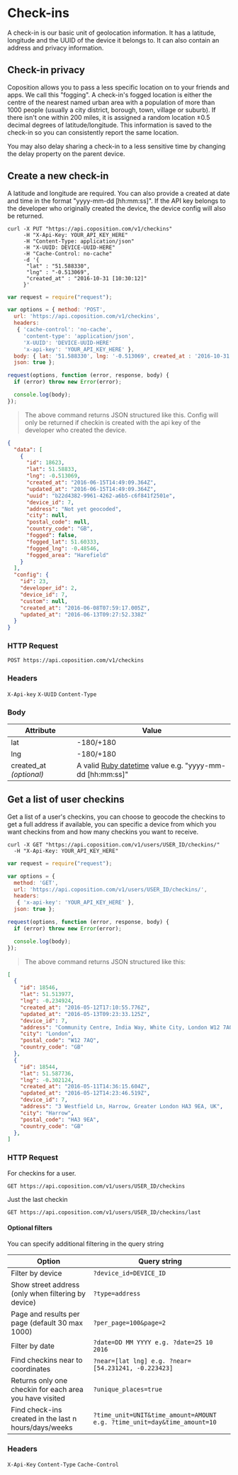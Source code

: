 # Check-ins
A check-in is our basic unit of geolocation information. It has a latitude, longitude and the UUID of the device it belongs to. It can also contain an address and privacy information.

## Check-in privacy
Coposition allows you to pass a less specific location on to your friends and apps. We call this "fogging". A check-in's fogged location is either the centre of the nearest named urban area with a population of more than 1000 people (usually a city district, borough, town, village or suburb). If there isn't one within 200 miles, it is assigned a random location &plusmn;0.5 decimal degrees of latitude/longitude. This information is saved to the check-in so you can consistently report the same location.

You may also delay sharing a check-in to a less sensitive time by changing the delay property on the parent device.

## Create a new check-in
A latitude and longitude are required. You can also provide a created at date and time in the format "yyyy-mm-dd [hh:mm:ss]". If the API key belongs to the developer who originally created the device, the device config will also be returned.

```shell
curl -X PUT "https://api.coposition.com/v1/checkins"
     -H "X-Api-Key: YOUR_API_KEY_HERE"
     -H "Content-Type: application/json"
     -H "X-UUID: DEVICE-UUID-HERE"
     -H "Cache-Control: no-cache"
     -d '{
      "lat" : "51.588330",
      "lng" : "-0.513069",
      "created_at" : "2016-10-31 [10:30:12]"
     }'
```
```javascript
var request = require("request");

var options = { method: 'POST',
  url: 'https://api.coposition.com/v1/checkins',
  headers:
   { 'cache-control': 'no-cache',
     'content-type': 'application/json',
     'X-UUID': 'DEVICE-UUID-HERE'
     'x-api-key': 'YOUR_API_KEY_HERE' },
  body: { lat: '51.588330', lng: '-0.513069', created_at : '2016-10-31 [10:30:12]' },
  json: true };

request(options, function (error, response, body) {
  if (error) throw new Error(error);

  console.log(body);
});

```
> The above command returns JSON structured like this.
> Config will only be returned if checkin is created with the api key of the developer who created the device.

```json
{
  "data": [
    {
      "id": 18623,
      "lat": 51.58833,
      "lng": -0.513069,
      "created_at": "2016-06-15T14:49:09.364Z",
      "updated_at": "2016-06-15T14:49:09.364Z",
      "uuid": "b22d4382-9961-4262-a6b5-c6f841f2501e",
      "device_id": 7,
      "address": "Not yet geocoded",
      "city": null,
      "postal_code": null,
      "country_code": "GB",
      "fogged": false,
      "fogged_lat": 51.60333,
      "fogged_lng": -0.48546,
      "fogged_area": "Harefield"
    }
  ],
  "config": {
    "id": 23,
    "developer_id": 2,
    "device_id": 7,
    "custom": null,
    "created_at": "2016-06-08T07:59:17.005Z",
    "updated_at": "2016-06-13T09:27:52.338Z"
  }
}
```
### HTTP Request
`POST https://api.coposition.com/v1/checkins`

### Headers
`X-Api-key`
`X-UUID`
`Content-Type`

### Body
Attribute               | Value
----------------------- | --------------------------------------------------------
lat                     | -180/+180
lng                     | -180/+180
created_at *(optional)* | A valid [Ruby datetime](http://ruby-doc.org/stdlib-2.3.0/libdoc/date/rdoc/DateTime.html#method-c-parse) value e.g. "yyyy-mm-dd [hh:mm:ss]"


##  Get a list of user checkins
Get a list of a user's checkins, you can choose to geocode the checkins to get a full address if available, you can specific a device from which you want checkins from and how many checkins you want to receive.

```shell
curl -X GET "https://api.coposition.com/v1/users/USER_ID/checkins/"
  -H "X-Api-Key: YOUR_API_KEY_HERE"
```
```javascript
var request = require("request");

var options = {
  method: 'GET',
  url: 'https://api.coposition.com/v1/users/USER_ID/checkins/',
  headers:
   { 'x-api-key': 'YOUR_API_KEY_HERE' },
  json: true };

request(options, function (error, response, body) {
  if (error) throw new Error(error);

  console.log(body);
});

```
> The above command returns JSON structured like this:

```json
[
  {
    "id": 18546,
    "lat": 51.513977,
    "lng": -0.234924,
    "created_at": "2016-05-12T17:10:55.776Z",
    "updated_at": "2016-05-13T09:23:33.125Z",
    "device_id": 7,
    "address": "Community Centre, India Way, White City, London W12 7AQ, UK",
    "city": "London",
    "postal_code": "W12 7AQ",
    "country_code": "GB"
  },
  {
    "id": 18544,
    "lat": 51.587736,
    "lng": -0.302124,
    "created_at": "2016-05-11T14:36:15.604Z",
    "updated_at": "2016-05-12T14:23:46.519Z",
    "device_id": 7,
    "address": "3 Westfield Ln, Harrow, Greater London HA3 9EA, UK",
    "city": "Harrow",
    "postal_code": "HA3 9EA",
    "country_code": "GB"
  },
]
```

### HTTP Request

For checkins for a user.

`GET https://api.coposition.com/v1/users/USER_ID/checkins`

Just the last checkin

`GET https://api.coposition.com/v1/users/USER_ID/checkins/last`

#### Optional filters

You can specify additional filtering in the query string

Option                                                  | Query string
------------------------------------------------------- | --------------------------------------------------------
Filter by device                                        | `?device_id=DEVICE_ID`
Show street address (only when filtering by device)     | `?type=address`
Page and results per page (default 30 max 1000)         | `?per_page=100&page=2`
Filter by date                                          | `?date=DD MM YYYY e.g. ?date=25 10 2016`
Find checkins near to coordinates                       | `?near=[lat lng] e.g. ?near=[54.231241, -0.223423]`
Returns only one checkin for each area you have visited | `?unique_places=true`
Find check-ins created in the last n hours/days/weeks   | `?time_unit=UNIT&time_amount=AMOUNT e.g. ?time_unit=day&time_amount=10`

### Headers

`X-Api-Key`
`Content-Type`
`Cache-Control`
